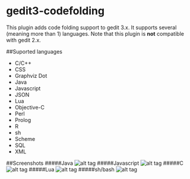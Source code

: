 gedit3-codefolding
==================

This plugin adds code folding support to gedit 3.x. It supports several (meaning more than 1) languages. Note that this plugin is <b>not</b> compatible with gedit 2.x.

##Suported languages
- C/C++
- CSS
- Graphviz Dot
- Java
- Javascript
- JSON
- Lua
- Objective-C
- Perl
- Prolog
- R
- sh
- Scheme
- SQL
- XML

##Screenshots
#####Java
![alt tag](https://raw.github.com/satyajitc/gedit3-codefolding/master/screenshots/Java.png)
#####Javascript
![alt tag](https://raw.github.com/satyajitc/gedit3-codefolding/master/screenshots/JS.png)
#####C
![alt tag](https://raw.github.com/satyajitc/gedit3-codefolding/master/screenshots/C.png)
#####Lua
![alt tag](https://raw.github.com/satyajitc/gedit3-codefolding/master/screenshots/Lua.png)
#####sh/bash
![alt tag](https://raw.github.com/satyajitc/gedit3-codefolding/master/screenshots/sh.png)

